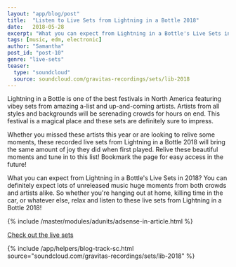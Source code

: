 ```yaml
---
layout: "app/blog/post"
title:  "Listen to Live Sets from Lightning in a Bottle 2018"
date:   2018-05-28
excerpt: "What you can expect from Lightning in a Bottle's Live Sets in 2018? You can definitely expect lots of unreleased music huge moments from both crowds and artists alike."
tags: [music, edm, electronic]
author: "Samantha"
post_id: "post-10"
genre: "live-sets"
teaser:
  type: "soundcloud"
  source: soundcloud.com/gravitas-recordings/sets/lib-2018
---
```

Lightning in a Bottle is one of the best festivals in North America featuring vibey sets from amazing a-list and up-and-coming artists. Artists from all styles and backgrounds will be serenading crowds for hours on end. This festival is a magical place and these sets are definitely sure to impress.

Whether you missed these artists this year or are looking to relive some moments, these recorded live sets from Lightning in a Bottle 2018 will bring the same amount of joy they did when first played. Relive these beautiful moments and tune in to this list! Bookmark the page for easy access in the future!

What you can expect from Lightning in a Bottle's Live Sets in 2018?
You can definitely expect lots of unreleased music huge moments from both crowds and artists alike. So whether you're hanging out at home, killing time in the car, or whatever else, relax and listen to these live sets from Lightning in a Bottle 2018!

{% include /master/modules/adunits/adsense-in-article.html %}

[Check out the live sets](https://www.1001tracklists.com/source/gp7yrv/lightning-in-a-bottle-festival/index.html)

{% include /app/helpers/blog-track-sc.html source="soundcloud.com/gravitas-recordings/sets/lib-2018" %}
